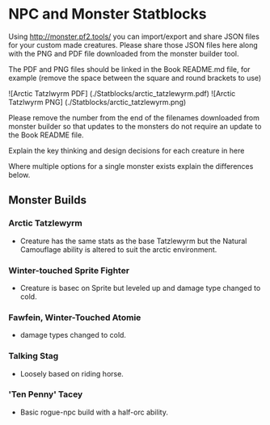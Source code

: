 # NPC and Monster Statblocks
Using http://monster.pf2.tools/ you can import/export and share JSON files for your custom made creatures. Please share those JSON files here along with the PNG and PDF file downloaded from the monster builder tool.

The PDF and PNG files should be linked in the Book README.md file, for example (remove the space between the square and round brackets to use)

![Arctic Tatzlwyrm PDF] (./Statblocks/arctic_tatzlewyrm.pdf)
![Arctic Tatzlwyrm PNG] (./Statblocks/arctic_tatzlewyrm.png)

Please remove the number from the end of the filenames downloaded from monster builder so that updates to the monsters do not require an update to the Book README file.

Explain the key thinking and design decisions for each creature in here

Where multiple options for a single monster exists explain the differences below.

## Monster Builds

### Arctic Tatzlewyrm
- Creature has the same stats as the base Tatzlewyrm but the Natural Camouflage ability is altered to suit the arctic environment.

### Winter-touched Sprite Fighter
- Creature is basec on Sprite but leveled up and damage type changed to cold.

### Fawfein, Winter-Touched Atomie
- damage types changed to cold.

### Talking Stag
- Loosely based on riding horse.

### 'Ten Penny' Tacey
- Basic rogue-npc build with a half-orc ability.
